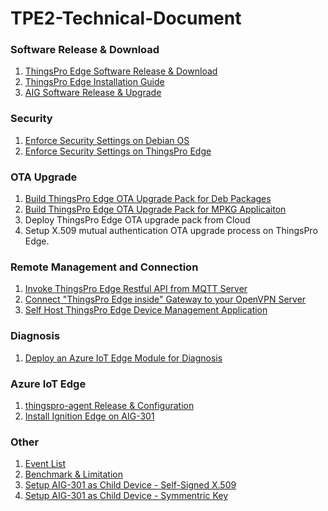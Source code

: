 # TPE2-Technical-Document

### Software Release & Download

1. [ThingsPro Edge Software Release & Download](./documents/ThingsPro%20Edge%20Software%20Release.md)
2. [ThingsPro Edge Installation Guide](./documents/ThingsPro%20Edge%20Installation%20Guide.md) 
2. [AIG Software Release & Upgrade](./documents/AIG%20Software%20Upgrade.md) 

### Security

1. [Enforce Security Settings on Debian OS](./documents/Enforce%20Security%20Settings%20on%20Debian%20OS.md)
2. [Enforce Security Settings on ThingsPro Edge](./documents/Enforce%20Security%20Settings%20on%20ThingsPro%20Edge.md)

### OTA Upgrade
1. [Build ThingsPro Edge OTA Upgrade Pack for Deb Packages](./documents/Build%20ThingsPro%20Edge%20OTA%20Upgrade%20Pack%20for%20Deb%20Packages.md)
2. [Build ThingsPro Edge OTA Upgrade Pack for MPKG Applicaiton](./documents/Build%20ThingsPro%20Edge%20OTA%20Upgrade%20Pack%20for%20MPKG%20application.md)
3. Deploy ThingsPro Edge OTA upgrade pack from Cloud
4. Setup X.509 mutual authentication OTA upgrade process on ThingsPro Edge.

### Remote Management and Connection
1. [Invoke ThingsPro Edge Restful API from MQTT Server](./documents/Invoke%20ThingsPro%20Edge%20Restful%20API%20from%20MQTT%20Server.md)
2. [Connect "ThingsPro Edge inside" Gateway to your OpenVPN Server](./documents/Connect%20ThingsPro%20Edge%20inside%20Gateway%20to%20your%20OpenVPN%20Server.md)
3. [Self Host ThingsPro Edge Device Management Application](./documents/TPEDM-guide.md)

### Diagnosis
1. [Deploy an Azure IoT Edge Module for Diagnosis](./documents/Diagnosis%20Azure%20IoT%20Edge%20Module.md)

### Azure IoT Edge
1. [thingspro-agent Release & Configuration](./documents/thingspro-agent%20Release%20&%20Configuration.md)
2. [Install Ignition Edge on AIG-301](./documents/Install%20Ignition%20Edge%20on%20AIG-301.md)

### Other
1. [Event List](./documents/TPE2-EventList.md) 
2. [Benchmark & Limitation](./documents/TPE2-Benchmark_Limitation.md) 
3. [Setup AIG-301 as Child Device - Self-Signed X.509](./documents/Setup%20AIG-301%20as%20Child%20Device%20-%20Self-Sign%20X.509.md)
4. [Setup AIG-301 as Child Device - Symmentric Key](./documents/Setup%20AIG-301%20as%20Child%20Device%20-%20Symmetric%20Key.md)
